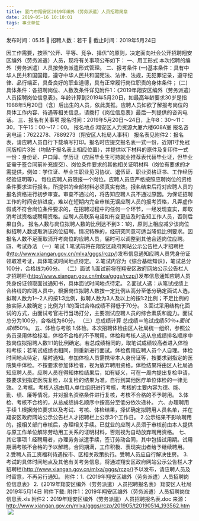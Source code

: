 ```yaml
---
title: 厦门市翔安区2019年编外（劳务派遣）人员招聘简章
date: 2019-05-16 10:10:01
tags: 事业单位
---
```

发布时间：05.15   🌟   招聘人数：若干   🌈   截止时间：2019年5月24日
<!-- more -->
因工作需要，按照“公开、平等、竞争、择优”的原则，决定面向社会公开招聘翔安区编外（劳务派遣）人员，现将有关事项公布如下：
一、用工形式
本次招聘的编外（劳务派遣）人员按劳务派遣形式管理。
二、报考条件
(一)基本条件：具有中华人民共和国国籍，遵守中华人民共和国宪法、法律、法规，无犯罪记录，遵守纪律、品行端正，具备良好的职业道德，具有正常履行岗位职责的身体条件；
(二)具体条件：各招聘岗位、人数及条件详见附件1：《2019年翔安区编外（劳务派遣）人员招聘岗位信息表》。年龄计算到2019年5月20日，如最高年龄要求30岁是指1988年5月20日（含）后出生的人员，依此类推。应聘人员如欲了解报考岗位的具体工作内容、待遇等相关信息，请拨打《岗位信息表》最后一列提供的咨询电话。
三、报名有关事项
报名时间：2019年5月20日～24日，上午8：30～11：30，下午15：00～17：00。
报名地点:翔安区人力资源大厦六楼608A室
报名咨询电话：7622278、7889273（翔安区人社局人事科）
报名表见附件2：报名表，请应聘人员自行下载填写打印。报名时应提交报名表一式一份，近期1寸免冠同版相片3张（均贴于报名表上相应位置），并提供以下材料的原件及复印件一式一份：身份证、户口薄、学历证（应届毕业生可持就业推荐表代替毕业证，但毕业证需于签合同前补充提交）、岗位条件要求的其他相关证明材料（岗位有要求的才需提供，例如：学位证、毕业生职业见习协议、退伍证、职业资格证书、工作经历经验证明等）。
每位应聘人员限报一个岗位。应聘人员应严格按照应聘岗位的资格条件要求进行报名，所提供的全部材料必须真实有效。报名结束后将对应聘人员的报名资格进行初步审查。审查不通过的，将告知应聘人员不通过原因。为保证招聘工作的时间安排进度，难以在短期内完全审核无误应聘人员的报考资格，凡弄虚作假或不符合岗位条件要求的，在招聘过程中的任何一个环节，一经发现查实，即取消考试资格或聘用资格。应聘人员联系电话如有变更应及时告知工作人员，否则后果自负。
报名人数与岗位拟聘人数的比例达不到3：1的，原则上相应减少该岗位拟招聘人数或取消该岗位招聘。情况特殊的，经研究同意可适当降低比例要求。因报名人数不足而取消开考岗位的应聘人员，届时可以调整到其他合适岗位应聘。
四、考试办法
（一）笔试
1.笔试前将在翔安区政府网站公示公告栏人才招聘栏(http://www.xiangan.gov.cn/mlxa/gggs/rczp/)发布信息通知应聘人员凭身份证领取准考证，具体笔试时间地点待定。
2.笔试内容为《综合基础知识》，笔试总分100分，合格线为60分。
（二）面试
1.面试前将在翔安区政府网站公示公告栏人才招聘栏(http://www.xiangan.gov.cn/mlxa/gggs/rczp/)发布信息通知应聘人员凭身份证领取面试通知书，具体面试时间地点待定。
2.面试人选：从笔试成绩上合格线的应聘人员中，根据岗位拟聘人数按一定比例从高分至低分确定面试人选，拟聘人数为1～2人的按1:3比例，拟聘人数为3人及以上的按1:2比例；不足比例的按实际人数确定；比例为1:1的面试合格成绩不得低于70分。
3.面试采用结构化面试的方式，由面试考官进行当场打分，主要测试应聘人员的综合素质和能力。面试总分为100分，合格线为60分。
（三）总成绩计算
总成绩＝笔试成绩*50％+面试成绩*50％。
五、体检与考核
1.体检。本次招聘体检由区人社局统一组织，参照公务员录用体检标准，体检不合格的不予聘用。体检和考核人选从总成绩排名顺序中按岗位拟招聘人数1:1的比例确定。若总成绩相同的，取笔试成绩较高者进入体检和考核；若笔试成绩也相同，则重新进行面试。体检费用应聘人员个人自理。体检时间地点待定，届时通知。参加体检人员需携带本人身份证等，按要求到指定的医院集中体检。不按要求参加体检者，视为放弃聘用资格。体检结果将由区人社局通知应聘人员。应聘人员在得知体检结果后，如有疑义，可在一周内提出复检申请，按要求到指定医院复检，以复检的结果为准。自行到其他医疗单位体检的一律无效。
2.考核。考核人选由用人单位组织进行考核，考核的主要内容为德、能、勤、绩、廉等情况，并对报名资格条件进行复核，考核不合格的不予聘用。
3.体检、考核不合格的，从总成绩排名顺序中按高分至低分依次递补。
六、办理聘用手续
1.根据岗位要求以及考试、考核、体检结果，择优确定拟聘用人员名单，并在翔安区政府网站公示公告栏人才招聘栏上公示3个工作日。
2.公示结果不影响聘用的，报相关部门审核后，办理相关手续。已就业的应聘人员须于审核前由本人提供与原工作单位解除劳动用工关系的证明材料，否则视为自动放弃聘用资格。
七、其它事项
1.经聘用者，办理劳务派遣手续，签订劳动合同，其中包括试用期。试用期满考核不合格的予以解聘。合同期满，工作积极、表现突出者给予继续聘用。
2.受聘人员工资福利待遇按市、区相关政策执行。受聘人员应自行解决住房。
3.考试的具体时间地点及其他有关考务信息，将通过翔安区政府网站公示公告栏人才招聘栏(http://www.xiangan.gov.cn/mlxa/gggs/rczp/)予以发布，请应聘人员及时留意，不再另行通知。
附件：1.《2019年翔安区编外（劳务派遣）人员招聘岗位信息表》
2.《2019年翔安区编外（劳务派遣）人员招聘报名表》
翔安区人社局
2019年5月14日
附件下载:
附件1：2019年翔安区编外（劳务派遣）人员招聘岗位信息表.xls
附件2：2019年翔安区编外（劳务派遣）人员招聘报名表.doc
来源：
http://www.xiangan.gov.cn/mlxa/gggs/rczp/201905/t20190514_193562.htm
 
 ![](https://cdn.weiweiblog.cn/20181015134814.png)